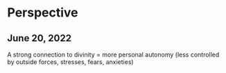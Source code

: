 # Perspective
## June 20, 2022

A strong connection to divinity = more personal autonomy (less controlled by outside forces, stresses, fears, anxieties)
